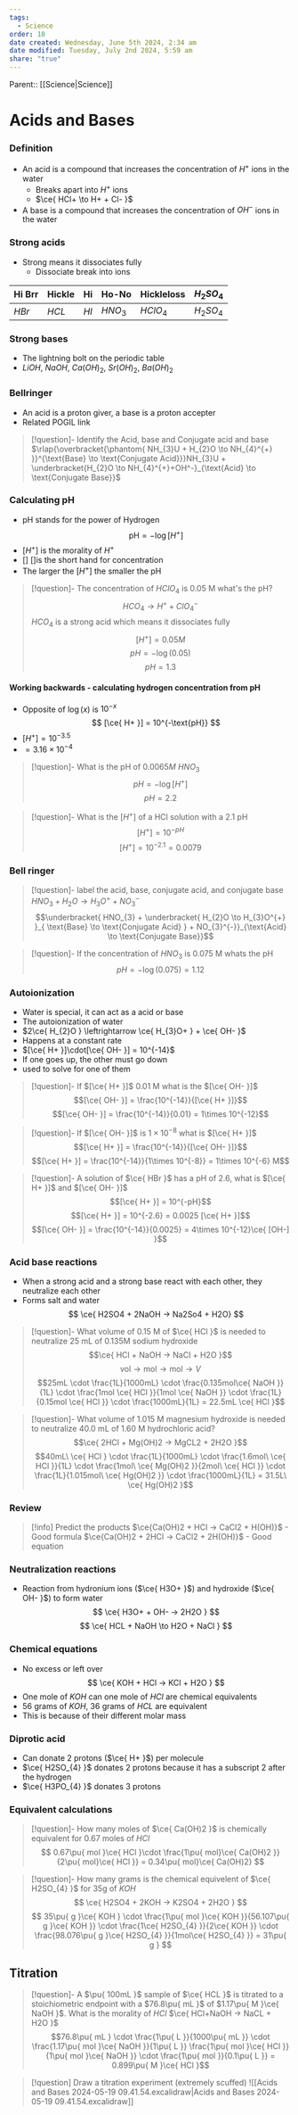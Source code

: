 ```yaml
---
tags:
  - Science
order: 10
date created: Wednesday, June 5th 2024, 2:34 am
date modified: Tuesday, July 2nd 2024, 5:59 am
share: "true"
---
```

Parent:: [[Science|Science]]

# Acids and Bases

### Definition

- An acid is a compound that increases the concentration of $H^+$ ions in the water
	- Breaks apart into $H^+$ ions
	- $\ce{ HCl+ \to H+ + Cl- }$
- A base is a compound that increases the concentration of $OH^-$ ions in the water

### Strong acids

- Strong means it dissociates fully
	- Dissociate break into ions

| Hi Brr | Hickle | Hi   | Ho-No     | Hickleloss | $H_{2}SO_{4}$ |
| ------ | ------ | ---- | --------- | ---------- | ------------- |
| $HBr$  | $HCL$  | $HI$ | $HNO_{3}$ | $HClO_{4}$ | $H_{2}SO_{4}$ |

### Strong bases

- The lightning bolt on the periodic table
- $LiOH$, $NaOH$, $Ca(OH)_{2}$, $Sr(OH)_{2}$, $Ba(OH)_{2}$

### Bellringer

- An acid is a proton giver, a base is a proton accepter
- Related POGIL link

> [!question]- Identify the Acid, base and Conjugate acid and base
> $\rlap{\overbracket{\phantom{ NH_{3}U + H_{2}O \to NH_{4}^{+} }}^{\text{Base} \to \text{Conjugate Acid}}}NH_{3}U + \underbracket{H_{2}O \to NH_{4}^{+}+OH^-}_{\text{Acid} \to \text{Conjugate Base}}$

### Calculating pH

- pH stands for the power of Hydrogen
$$
\text{pH} = -\log[H^+]
$$
- $[H^+]$ is the morality of $H^+$
- $[]$ \[\]is the short hand for concentration
- The larger the $[H^+]$ the smaller the pH

> [!question]- The concentration of $HClO_{4}$ is 0.05 M what's the pH?
> $$HCO_{4} \to H^+ + ClO_{4}^-$$
> $HCO_{4}$ is a strong acid which means it dissociates fully
> $$[H^+] = 0.05 M$$
> $$pH = -\log(0.05)$$
> $$pH = 1.3$$

#### Working backwards - calculating hydrogen concentration from pH

- Opposite of $\log(x)$ is $10^{-x}$
$$
[\ce{ H+ }] = 10^{-\text{pH}}
$$
- $[H^{+}] = 10^{-3.5}$
- $= 3.16 \times 10^{-4}$

> [!question]- What is the pH of $0.0065M\ HNO_{3}$
> $$pH = -\log[H^{+}]$$
> $$pH = 2.2$$

>[!question]- What is the $[H^{+}]$ of a HCl solution with a 2.1 pH
>$$[H^{+}] = 10^{-pH}$$
> $$[H^{+}] = 10^{-2.1} = 0.0079$$

### Bell ringer

> [!question]- label the acid, base, conjugate acid, and conjugate base $HNO_{3} + H_{2}O \to H_{3}O^{+} + NO_{3}^{-}$
> $$\underbracket{ HNO_{3} + \underbracket{ H_{2}O \to H_{3}O^{+} }_{ \text{Base} \to \text{Conjugate Acid} } + NO_{3}^{-}}_{\text{Acid} \to \text{Conjugate Base}}$$

> [!question]- If the concentration of $HNO_{3}$ is 0.075 M whats the pH
> $$pH = -\log(0.075) = 1.12$$

### Autoionization

- Water is special, it can act as a acid or base
- The autoionization of water
- $2\ce{ H_{2}O }  \leftrightarrow \ce{ H_{3}O+ } + \ce{ OH- }$
- Happens at a constant rate
- $[\ce{ H+ }]\cdot[\ce{ OH- }] = 10^{-14}$
- If one goes up, the other must go down
- used to solve for one of them

> [!question]- If $[\ce{ H+ }]$ 0.01 M what is the $[\ce{ OH- }]$
> $$[\ce{ OH- }] = \frac{10^{-14}}{[\ce{ H+ }]}$$
> $$[\ce{ OH- }] = \frac{10^{-14}}{0.01} = 1\times 10^{-12}$$

> [!question]- If $[\ce{ OH- }]$ is $1\times 10^{-8}$ what is $[\ce{ H+ }]$
> $$[\ce{ H+ }] = \frac{10^{-14}}{[\ce{ OH- }]}$$
> $$[\ce{ H+ }] = \frac{10^{-14}}{1\times 10^{-8}} = 1\times 10^{-6} M$$

>[!question]- A solution of $\ce{ HBr }$ has a pH of 2.6, what is $[\ce{ H+ }]$ and $[\ce{ OH- }]$
>$$[\ce{ H+ }] = 10^{-pH}$$
>$$[\ce{ H+ }] = 10^{-2.6} = 0.0025 [\ce{ H+ }]$$
>$$[\ce{ OH- }] = \frac{10^{-14}}{0.0025} = 4\times 10^{-12}\ce{ [OH-] }$$

### Acid base reactions

- When a strong acid and a strong base react with each other, they neutralize each other
- Forms salt and water
$$
\ce{ H2SO4 + 2NaOH ->  Na2So4 + H2O}
$$

>[!question]- What volume of 0.15 M of $\ce{ HCl }$ is needed to neutralize 25 mL of  0.135M sodium hydroxide
>$$\ce{ HCl + NaOH -> NaCl + H2O }$$
>$$\text{vol} \to \text{mol} \to \text{mol} \to V$$
>$$25mL \cdot \frac{1L}{1000mL} \cdot \frac{0.135mol\ce{ NaOH }}{1L} \cdot \frac{1mol \ce{ HCl }}{1mol \ce{ NaOH }} \cdot \frac{1L}{0.15mol \ce{ HCl }} \cdot \frac{1000mL}{1L} = 22.5mL \ce{ HCl }$$

> [!question]- What volume of 1.015 M magnesium hydroxide is needed to neutralize 40.0 mL of 1.60 M hydrochloric acid?
> $$\ce{ 2HCl + Mg(OH)2 -> MgCL2 + 2H2O }$$
> $$40mL\ \ce{ HCl } \cdot \frac{1L}{1000mL} \cdot \frac{1.6mol\ \ce{ HCl }}{1L} \cdot \frac{1mol\ \ce{ Mg(OH)2 }}{2mol\ \ce{ HCl }} \cdot \frac{1L}{1.015mol\ \ce{ Hg(OH)2 }} \cdot \frac{1000mL}{1L} = 31.5L\ \ce{ Hg(OH)2 }$$

### Review

> [!info] Predict the products
> $\ce{Ca(OH)2 + HCl -> CaCl2 + H(OH)}$ - Good formula
> $\ce{Ca(OH)2 + 2HCl -> CaCl2 + 2H(OH)}$ - Good equation

### Neutralization reactions

- Reaction from hydronium ions ($\ce{ H3O+ }$) and hydroxide ($\ce{ OH- }$) to form water
$$
\ce{ H3O+ + OH- -> 2H2O }
$$$$
\ce{ HCL + NaOH \to H2O + NaCl }
$$

### Chemical equations

- No excess or left over
$$
\ce{ KOH + HCl -> KCl + H2O }
$$
- One mole of $KOH$ can one mole of $HCl$ are chemical equivalents
- $56$ grams of $KOH$, $36$ grams of $HCL$ are equivalent
- This is because of their different molar mass

### Diprotic acid

- Can donate 2 protons ($\ce{ H+ }$) per molecule
- $\ce{ H2SO_{4} }$ donates 2 protons because it has a subscript 2 after the hydrogen
- $\ce{ H3PO_{4} }$ donates 3 protons

### Equivalent calculations

> [!question]- How many moles of $\ce{ Ca(OH)2 }$ is chemically equivalent for 0.67 moles of $HCl$
> $$
> 0.67\pu{ mol }\ce{ HCl }\cdot \frac{1\pu{ mol}\ce{ Ca(OH)2 }}{2\pu{ mol}\ce{ HCl }} = 0.34\pu{ mol}\ce{ Ca(OH)2}
> $$

> [!question]- How many grams is the chemical equivelent of $\ce{ H2SO_{4} }$ for 35g of $KOH$ $$ \ce{ H2SO4 + 2KOH -> K2SO4 + 2H2O } $$
> $$
> 35\pu{ g }\ce{ KOH } \cdot \frac{1\pu{ mol }\ce{ KOH }}{56.107\pu{ g }\ce{ KOH }} \cdot \frac{1\ce{ H2SO_{4} }}{2\ce{ KOH }} \cdot \frac{98.076\pu{ g }\ce{ H2SO_{4} }}{1mol\ce{ H2SO_{4} }} = 31\pu{ g }
> $$

## Titration

> [!question]- A $\pu{ 100mL }$ sample of $\ce{ HCL }$ is titrated to a stoichiometric endpoint with a $76.8\pu{ mL }$ of $1.17\pu{ M }\ce{ NaOH }$. What is the morality of $HCl$ $\ce{ HCl+NaOH -> NaCL + H2O }$
> $$76.8\pu{ mL } \cdot \frac{1\pu{ L }}{1000\pu{ mL }} \cdot \frac{1.17\pu{ mol }\ce{ NaOH }}{1\pu{ L }} \frac{1\pu{ mol }\ce{ HCl }}{1\pu{ mol }\ce{ NaOH }} \cdot \frac{1\pu{ mol }}{0.1\pu{ L }} = 0.899\pu{ M }\ce{ HCl }$$

> [!question] Draw a titration experiment
> (extremely scuffed)
> ![[Acids and Bases 2024-05-19 09.41.54.excalidraw|Acids and Bases 2024-05-19 09.41.54.excalidraw]]